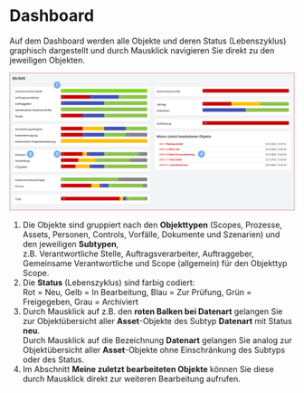 # Dashboard

Auf dem Dashboard werden alle Objekte und deren Status (Lebenszyklus) graphisch dargestellt und durch Mausklick navigieren Sie direkt zu den jeweiligen Objekten.

![Dashboard](/assets/manual/veo_dashboard.de.png)

1. Die Objekte sind gruppiert nach den **Objekttypen** (Scopes, Prozesse, Assets, Personen, Controls, Vorfälle, Dokumente und Szenarien) und den jeweiligen **Subtypen**,<br>z.B. Verantwortliche Stelle, Auftragsverarbeiter, Auftraggeber, Gemeinsame Verantwortliche und Scope (allgemein) für den Objekttyp Scope.
1. Die **Status** (Lebenszyklus) sind farbig codiert:<br>Rot = Neu, Gelb = In Bearbeitung, Blau = Zur Prüfung, Grün = Freigegeben, Grau = Archiviert
1. Durch Mausklick auf z.B. den **roten Balken bei Datenart** gelangen Sie zur Objektübersicht aller **Asset**-Objekte des Subtyp **Datenart** mit Status **neu**.<br>Durch Mausklick auf die Bezeichnung **Datenart** gelangen Sie analog zur Objektübersicht aller **Asset**-Objekte ohne Einschränkung des Subtyps oder des Status.
1. Im Abschnitt **Meine zuletzt bearbeiteten Objekte** können Sie diese durch Mausklick direkt zur weiteren Bearbeitung aufrufen.
